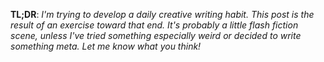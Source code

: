 **TL;DR**: *I'm trying to develop a daily creative writing habit. This post is the result of an exercise toward that end. It's probably a little flash fiction scene, unless I've tried something especially weird or decided to write something meta. Let me know what you think!*

